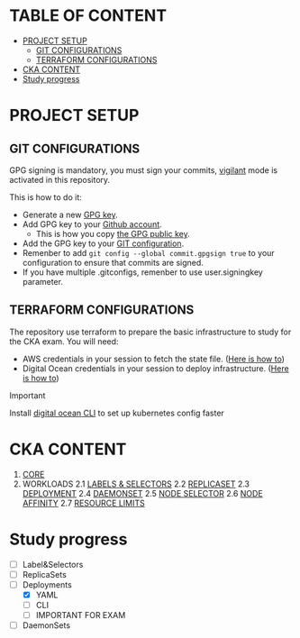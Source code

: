 # TABLE OF CONTENT
- [PROJECT SETUP](#project-setup)
   * [GIT CONFIGURATIONS](#git-configurations)
   * [TERRAFORM CONFIGURATIONS](#terraform-configurations)
- [CKA CONTENT](#cka-content)
- [Study progress](#study-progress)

# PROJECT SETUP
## GIT CONFIGURATIONS
GPG signing is mandatory, you must sign your commits, [vigilant](https://docs.github.com/en/authentication/managing-commit-signature-verification/displaying-verification-statuses-for-all-of-your-commits) mode is activated in this repository. 

This is how to do it: 
- Generate a new [GPG key](https://docs.github.com/en/authentication/managing-commit-signature-verification/generating-a-new-gpg-key).
- Add GPG key to your [Github account](https://docs.github.com/en/authentication/managing-commit-signature-verification/adding-a-gpg-key-to-your-github-account).
    - This is how you copy [the GPG public key](https://gist.github.com/lysender/2dbab9ee6913fb3b6d54f0764a5554c2).
- Add the GPG key to your [GIT configuration](https://docs.github.com/en/authentication/managing-commit-signature-verification/telling-git-about-your-signing-key).
- Remenber to add `git config --global commit.gpgsign true` to your configuration to ensure that commits are signed.
- If you have multiple .gitconfigs, remenber to use user.signingkey parameter. 

## TERRAFORM CONFIGURATIONS
The repository use terraform to prepare the basic infrastructure to study for the CKA exam. You will need:
- AWS credentials in your session to fetch the state file. ([Here is how to](https://registry.terraform.io/providers/hashicorp/aws/latest/docs)) 
- Digital Ocean credentials in your session to deploy infrastructure. ([Here is how to](https://registry.terraform.io/providers/digitalocean/digitalocean/latest/docs))

> [!IMPORTANT]  
> Install [digital ocean CLI](https://docs.digitalocean.com/reference/doctl/how-to/install/) to set up kubernetes config faster

# CKA CONTENT
1. [CORE](certification/1-core/README.md)
2. WORKLOADS
    2.1 [LABELS & SELECTORS](=certification/2-workloads/1-labels&selectors/README.md)
    2.2 [REPLICASET](certification/2-workloads/2-replicaset/README.md)
    2.3 [DEPLOYMENT](certification/2-workloads/3-deployments/README.md)
    2.4 [DAEMONSET](certification/2-workloads/4-daemonsets/README.md)
    2.5 [NODE SELECTOR](certification/2-workloads/5-node-selector/README.md)
    2.6 [NODE AFFINITY](certification/2-workloads/6-node-affinity/README.md)
    2.7 [RESOURCE LIMITS](certification/2-workloads/7-resource-limits/README.md)


# Study progress
- [ ] Label&Selectors
- [ ] ReplicaSets
- [ ] Deployments
    - [X] YAML
    - [ ] CLI
    - [ ] IMPORTANT FOR EXAM
- [ ] DaemonSets